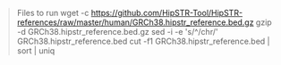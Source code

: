 > Files to run
> wget -c https://github.com/HipSTR-Tool/HipSTR-references/raw/master/human/GRCh38.hipstr_reference.bed.gz
> gzip -d GRCh38.hipstr_reference.bed.gz
> sed -i -e 's/^/chr/' GRCh38.hipstr_reference.bed
> cut -f1 GRCh38.hipstr_reference.bed | sort | uniq
